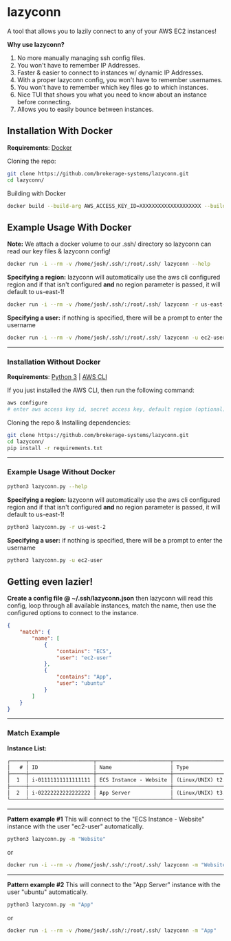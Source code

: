 # lazyconn

A tool that allows you to lazily connect to any of your AWS EC2 instances!

**Why use lazyconn?**
 1. No more manually managing ssh config files.
 2. You won't have to remember IP Addresses.
 3. Faster & easier to connect to instances w/ dynamic IP Addresses.
 4. With a proper lazyconn config, you won't have to remember usernames.
 5. You won't have to remember which key files go to which instances.
 6. Nice TUI that shows you what you need to know about an instance before connecting.
 7. Allows you to easily bounce between instances.

## Installation With Docker

**Requirements**: [Docker](https://www.docker.com/get-started/)

Cloning the repo:
```bash
git clone https://github.com/brokerage-systems/lazyconn.git
cd lazyconn/
```

Building with Docker
```bash
docker build --build-arg AWS_ACCESS_KEY_ID=XXXXXXXXXXXXXXXXXXXX --build-arg AWS_SECRET_ACCESS_KEY=XXXXXXXXXXXXXXXXXXXXXXXXXXXXXXXXXX -t lazyconn .
```

## Example Usage With Docker

**Note:** We attach a docker volume to our .ssh/ directory so lazyconn can read our key files & lazyconn config!
```bash
docker run -i --rm -v /home/josh/.ssh/:/root/.ssh/ lazyconn --help
```

**Specifying a region:**
lazyconn will automatically use the aws cli configured region and if that isn't configured **and** no region parameter is passed, it will default to us-east-1!
```bash
docker run -i --rm -v /home/josh/.ssh/:/root/.ssh/ lazyconn -r us-east-1
```

**Specifying a user:**
if nothing is specified, there will be a prompt to enter the username
```bash
docker run -i --rm -v /home/josh/.ssh/:/root/.ssh/ lazyconn -u ec2-user
```

---

### Installation Without Docker

**Requirements**: [Python 3](https://www.python.org/downloads/release/python-3113/) | [AWS CLI](https://docs.aws.amazon.com/cli/latest/userguide/getting-started-install.html)

If you just installed the AWS CLI, then run the following command:
```bash
aws configure
# enter aws access key id, secret access key, default region (optional). (default output format does not need to be configured)
```

Cloning the repo & Installing dependencies:
```bash
git clone https://github.com/brokerage-systems/lazyconn.git
cd lazyconn/
pip install -r requirements.txt
```

---

### Example Usage Without Docker

```bash
python3 lazyconn.py --help
```

**Specifying a region:**
lazyconn will automatically use the aws cli configured region and if that isn't configured **and** no region parameter is passed, it will default to us-east-1!
```bash
python3 lazyconn.py -r us-west-2
```

**Specifying a user:**
if nothing is specified, there will be a prompt to enter the username
```bash
python3 lazyconn.py -u ec2-user
```

## Getting even lazier!
**Create a config file @ ~/.ssh/lazyconn.json**
then lazyconn will read this config, loop through all available instances, match the name, then use the configured options to connect to the instance.
```json
{
    "match": {
        "name": [
            {
                "contains": "ECS",
                "user": "ec2-user"
            },
            {
                "contains": "App",
                "user": "ubuntu"
            }
        ]
    }
}
```

---

### Match Example

**Instance List:**
```txt
┌─────┬─────────────────────┬────────────────────────┬──────────────────────────┬────────────────┬─────────┐
│   # │ ID                  │ Name                   │ Type                     │ IP Address     │ Key     │
├─────┼─────────────────────┼────────────────────────┼──────────────────────────┼────────────────┼─────────┤
│  1  │ i-01111111111111111 │ ECS Instance - Website │ (Linux/UNIX) t2.medium   │ 123.24.25.250  │ ecs.pem │
├─────┼─────────────────────┼────────────────────────┼──────────────────────────┼────────────────┼─────────┤
│  2  │ i-02222222222222222 │ App Server             │ (Linux/UNIX) t3.medium   │ 124.25.26.251  │ ec2.pem │
└─────┴─────────────────────┴────────────────────────┴──────────────────────────┴────────────────┴─────────┘
```

---

**Pattern example #1**
This will connect to the "ECS Instance - Website" instance with the user "ec2-user" automatically.
```bash
python3 lazyconn.py -m "Website"
```
or
```bash
docker run -i --rm -v /home/josh/.ssh/:/root/.ssh/ lazyconn -m "Website"
```

---

**Pattern example #2**
This will connect to the "App Server" instance with the user "ubuntu" automatically.
```bash
python3 lazyconn.py -m "App"
```
or
```bash
docker run -i --rm -v /home/josh/.ssh/:/root/.ssh/ lazyconn -m "App"
```